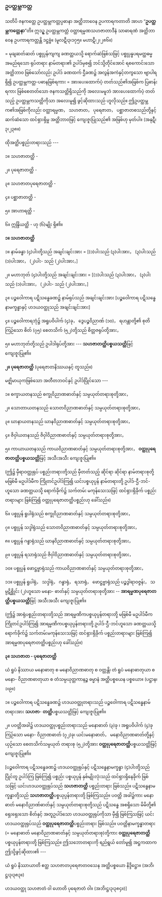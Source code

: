 ### ဥပတ္ထမ္ဘကတ္တ

သတိပိ ဇနကတ္တေ ဥပတ္ထမ္ဘကတ္တပ္ပဓာနာ အတ္ထိဘာဝေန ဥပကာရကတာတိ အာဟ “**ဥပတ္ထမ္ဘကတ္တေနာ**”တိ။
ဣဒဥ္စ ဥပတ္ထမ္ဘကတ္တံ ဝတ္ထာရမ္မဏသဟဇာတာဒီနံ သာဓာရဏံ အတ္ထိဘာဝေန ဥပကာရကတ္တန္တိ ဒဋ္ဌဗ္ဗံ။
<r>(မူလဋီ၊၃၊၁၇၅။ မဟာဋီ၊၂၊၂၈၆။)</r>

= မုချဆတ်ဆတ် ပစ္စုပ္ပန်ကျကျ ခဏတ္တယသို့ ရောက်ဆဲဖြစ်သဖြင့် ပစ္စုပ္ပန္နပရမတ္ထဓမ္မ အမည်ရသော
ရုပ်တရား နာမ်တရား၏ ဥပါဒ်မှစ၍ ဘင်သို့တိုင်အောင် ရစကောင်းသော အတ္ထိဘာ၀ ဖြစ်သော်လည်း ဥပါဒ်
ခဏထက် ဌီခဏ၌ အလွန်အကဲနှင့်တကွသော ဗျာပါရရှိ၍ ဥပတ္ထမ္ဘကတ္တ-ပဓာနဖြစ်ရကား = အားပေးထောက်ပံ့
တတ်သည်၏အဖြစ်က ပြဓာန်းရကား ဖြစ်စေတတ်သော ဇနကသတ္တိရှိသည်ကို အလေးမမူဘဲ အားပေးထောက်ပံ့
တတ်သည့် ဥပတ္ထမ္ဘကသတ္တိကိုသာ အလေးမူ၍ ဖွင့်ဆိုထားသည် ဟူလိုသည်။ ဤဥပတ္ထမ္ဘက၏အဖြစ်ကိုလည်း
ဝတ္ထာရမ္မဏ， သဟဇာတ， ပုရေဇာတ， ပစ္ဆာဇာတစသည်တို့နှင့် ဆက်ဆံသော ထင်ရှားရှိမှု အတ္ထိဘာ၀ဖြင့်
ကျေးဇူးပြုသည်၏ အဖြစ်ဟု မှတ်ပါ။ (အနုဋီ၊၃၊၂၃၈။)

ထိုအတ္ထိပစ္စည်းတရားသည် ---

၁။ သဟဇာတတ္ထိ -

၂။ ပုရေဇာတတ္ထိ -

၃။ သဟဇာတပုရေဇာတတ္ထိ -

၄။ ပစ္ဆာဇာတတ္ထိ -

၅။ အာဟာရတ္ထိ -

၆။ ဣန္ဒြိယတ္ထိ - ဟု (၆)မျိုး ရှိ၏။

**၁။ သဟဇာတတ္ထိ**

၁။ နာမ်ခန္ဓာ (၄)ပါးတို့သည် အချင်းချင်းအား = [(၁)ပါးသည် (၃)ပါးအား， (၃)ပါးသည် (၁)ပါးအား， (၂)ပါး-
သည် (၂)ပါးအား，]

၂။ မဟာဘုတ် (၄)ပါးတို့သည် အချင်းချင်းအား = [(၁)ပါးသည် (၃)ပါးအား， (၃)ပါးသည် (၁)ပါးအား， (၂)ပါး-
သည် (၂)ပါးအား，]

၃။ ပဉ္စဝေါကာရ ပဋိသန္ဓေခဏ၌ နာမ်ရုပ်သည် အချင်းချင်းအား [ပဉ္စဝေါကာရ ပဋိသန္ဓေနာမက္ခန္ဓာနှင့်
ဟဒယဝတ္ထုသည် အချင်းချင်းအား]

၄။ ပဉ္စဝေါကာရဘုံ၌ အရူပဝိပါက် (၄)ခု， ဒွေပဉ္စဝိညာဏ် (၁၀)， ရဟန္တာတို့၏ စုတိကြဉ်သော စိတ် (၇၅)
စေတသိက် (၅၂)တို့သည် စိတ္တဇရုပ်တို့အား，

၅။ မဟာဘုတ်တို့သည် ဥပါဒါရုပ်တို့အား --- **သဟဇာတတ္ထိပစ္စယသတ္တိ**ဖြင့် ကျေးဇူးပြု၏။

**၂။ ပုရေဇာတတ္ထိ** (ပုရေဇာတနိဿယနှင့် တူသည်။)

မဇ္ဈိမာယုကဖြစ်သော အတီတဘဝင်နှင့် ဥပါဒ်ပြိုင်သော ---

၁။ စက္ခာယတနသည် စက္ခုဝိညာဏဓာတ်နှင့် သမ္ပယုတ်တရားစုတို့အား，

၂။ သောတာယတနသည် သောတဝိညာဏဓာတ်နှင့် သမ္ပယုတ်တရားစုတို့အား，

၃။ ဃာနာယတနသည် ဃာနဝိညာဏဓာတ်နှင့် သမ္ပယုတ်တရားစုတို့အား，

၄။ ဇိဝှါယတနသည် ဇိဝှါဝိညာဏဓာတ်နှင့် သမ္ပယုတ်တရားစုတို့အား，

၅။ ကာယာယတနသည် ကာယဝိညာဏဓာတ်နှင့် သမ္ပယုတ်တရားစုတို့အား， **ဝတ္ထုပုရေဇာတတ္ထိပစ္စယသတ္တိ**ဖြင့်
အသီးအသီး ကျေးဇူးပြု၏။

(ဤ၌ မှီရာဝတ္ထုရုပ် ပစ္စည်းတရားတို့သည် မှီတတ်သည့် ဆိုင်ရာ ဆိုင်ရာ နာမ်တရားစုတို့ မဖြစ်မီ မဥပါဒ်မီက
ကြိုတင်ဥပါဒ်ကြ၍ ယင်းပစ္စယုပ္ပန် နာမ်တရားတို့ ဥပါဒ်-ဌီ-ဘင်-ဟူသော ခဏတ္တယသို့ ရောက်ခိုက်၌ သက်တမ်း
မကုန်သေးသဖြင့် ထင်ရှားရှိခိုက် ပစ္စည်းတရားများ ဖြစ်ကြ၍ ဝတ္ထုပုရေဇာတတ္ထိပစ္စည်းဟု ခေါ်သည်။)

၆။ ပစ္စုပ္ပန် ရူပါရုံသည် စက္ခုဝိညာဏဓာတ်နှင့် သမ္ပယုတ်တရားစုတို့အား，

၇။ ပစ္စုပ္ပန် သဒ္ဒါရုံသည် သောတဝိညာဏဓာတ်နှင့် သမ္ပယုတ်တရားစုတို့အား，

၈။ ပစ္စုပ္ပန် ဂန္ဓာရုံသည် ဃာနဝိညာဏဓာတ်နှင့် သမ္ပယုတ်တရားစုတို့အား，

၉။ ပစ္စုပ္ပန် ရသာရုံသည် ဇိဝှါဝိညာဏဓာတ်နှင့် သမ္ပယုတ်တရားစုတို့အား，

၁၀။ ပစ္စုပ္ပန် ဖောဋ္ဌဗ္ဗာရုံသည် ကာယဝိညာဏဓာတ်နှင့် သမ္ပယုတ်တရားစုတို့အား，

၁၁။ ပစ္စုပ္ပန် ရူပါရုံ， သဒ္ဒါရုံ， ဂန္ဓာရုံ， ရသာရုံ， ဖောဋ္ဌဗ္ဗာရုံသည် ပဉ္စဒွါရာဝဇ္ဇန်း， သမ္ပဋိစ္ဆိုင်း (၂)ဟူသော မနော-
ဓာတ်နှင့် သမ္ပယုတ်တရားစုတို့အား -- **အာရမ္မဏပုရေဇာတတ္ထိပစ္စယသတ္တိ**ဖြင့် အသီးအသီး ကျေးဇူးပြု၏။

(ဤ၌ အာရုံပစ္စည်းတရားတို့သည် အာရမ္မဏိကပစ္စယုပ္ပန်တရားတို့ မဖြစ်မီ မဥပါဒ်မီက ကြိုတင်ဥပါဒ်ကြ၍
အာရမ္မဏိကပစ္စယုပ္ပန်တရားတို့ ဥပါဒ်-ဌီ-ဘင်ဟူသော ခဏတ္တယသို့ ရောက်ခိုက်၌ သက်တမ်းမကုန်သေးသဖြင့်
ထင်ရှားရှိခိုက် ပစ္စည်းတရားများ ဖြစ်ကြ၍ အာရမ္မဏပုရေဇာတတ္ထိပစ္စည်းဟု ခေါ်သည်။)

**၃။ သဟဇာတ - ပုရေဇာတတ္ထိ**

ယံ ရူပံ နိဿာယ မနောဓာတု စ မနောဝိညာဏဓာတု စ ဝတ္တန္တိ၊ တံ ရူပံ မနောဓာတုယာ စ မနော-
ဝိညာဏဓာတုယာ စ တံသမ္ပယုတ္တကာနဉ္စ ဓမ္မာနံ အတ္ထိပစ္စယေန ပစ္စယော။ (ပဋ္ဌာန၊၁၊၉။)

၁။ ပဉ္စဝေါကာရ ပဋိသန္ဓေခဏ၌ ဟဒယဝတ္ထုတရားသည် ပဉ္စဝေါကာရ ပဋိသန္ဓေနာမ်တရားအား **သဟဇာ**-
**တတ္ထိ**ပစ္စယသတ္တိဖြင့် ကျေးဇူးပြု၏။

၂။ ပဝတ္တိအခါ၌ ဟဒယဝတ္ထုပစ္စည်းတရားသည် မနောဓာတ် (၃)ခု ၊ အရူပဝိပါက် (၄)ခု ကြဉ်သော မနော-
ဝိညာဏဓာတ် (၇၂)ခု၊ ယင်းမနောဓာတ်， မနောဝိညာဏဓာတ်တို့နှင့် ယှဉ်သော စေတသိက်သမ္ပယုတ်
တရားစု (၅၂)တို့အား **ဝတ္ထုပုရေဇာတတ္ထိ**ပစ္စယသတ္တိဖြင့် ကျေးဇူးပြု၏။

[ပဉ္စဝေါကာရ ပဋိသန္ဓေခဏ၌ ဟဒယဝတ္ထုရုပ်နှင့် ပဋိသန္ဓေနာမက္ခန္ဓာ (၄)ပါးတို့သည် ပြိုင်တူ ဥပါဒ်ကြ
ဖြစ်ကြ၍ ပစ္စည်း ပစ္စယုပ္ပန် နှစ်မျိုးလုံးသည် ထင်ရှားရှိနေခိုက် ဖြစ်သဖြင့် ယင်းဟဒယဝတ္ထုရုပ်သည် **သဟဇာတတ္ထိ**
ပစ္စည်းတရား ဖြစ်သည်။ ပဋိသန္ဓေနာမက္ခန္ဓာတို့သည် **သဟဇာတတ္ထိ**ပစ္စယုပ္ပန်တရားတို့ ဖြစ်ကြသည်။ ပဝတ္တိ
အခါ၌ကား မနောဓာတ် မနောဝိညာဏ်ဓာတ်နှင့် သမ္ပယုတ်တရားစုတို့သည် ပဋိသန္ဓေ အစရှိသော မိမိတို့၏
ရှေးရှေးသော စိတ်နှင့် အတူဥပါဒ်သော ဟဒယဝတ္ထုရုပ်ကိုသာ မှီ၍ ဖြစ်ကြသဖြင့် ယင်းဟဒယဝတ္ထုရုပ်သည်
**ဝတ္ထုပုရေဇာတတ္ထိ**ပစ္စည်းတရား ဖြစ်သည်။ ပဝတ္တိနာမက္ခန္ဓာတရား (= မနောဓာတ် မနောဝိညာဏဓာတ်နှင့်
သမ္ပယုတ်တရားစု)တို့ကား **ဝတ္ထုပုရေဇာတတ္ထိ**ပစ္စယုပ္ပန်တရားတို့ ဖြစ်ကြသည်။ ဤသဘောတရားကို ရည်ရွယ်
တော်မူ၍ အဋ္ဌကထာက ဤသို့ဖွင့်ဆိုထား၏ ---

ယံ ရူပံ နိဿာယာတိ ဧတ္ထ သဟဇာတပုရေဇာတ၀သေန အတ္ထိပစ္စယော နိဒ္ဒိဋ္ဌော။ (အဘိ၊ဋ္ဌ၊၃၊၃၈၃။)

ဟဒယဝတ္ထု သဟဇာတံ ဝါ ဟောတိ ပုရေဇာတံ ဝါ။ (အဘိ၊ဋ္ဌ၊၃၊၃၈၄။)]
